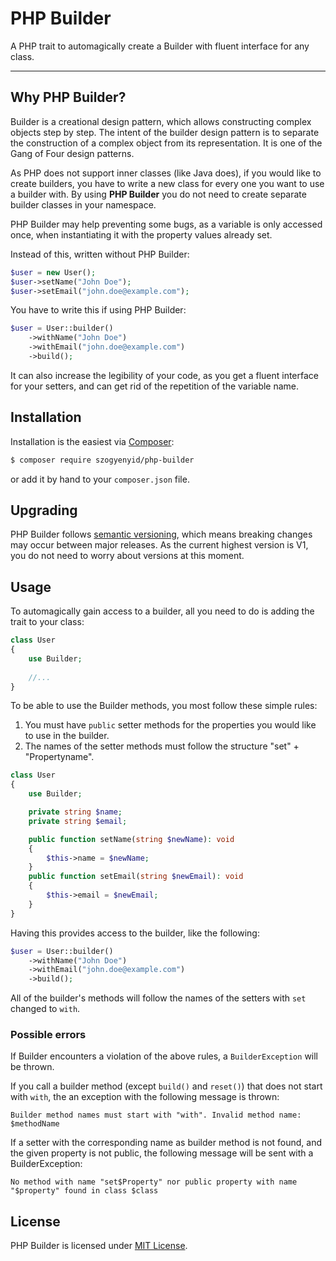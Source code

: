 # PHP Builder
A PHP trait to automagically create a Builder with fluent interface for any class.

------

## Why PHP Builder?

Builder is a creational design pattern, which allows constructing complex objects step by step. The intent of the builder design pattern is to separate the construction of a complex object from its representation. It is one of the Gang of Four design patterns.

As PHP does not support inner classes (like Java does), if you would like to create builders, you have to write a new class for every one you want to use a builder with. By using **PHP Builder** you do not need to create separate builder classes in your namespace.

PHP Builder may help preventing some bugs, as a variable is only accessed once, when instantiating it with the property values already set.

Instead of this, written without PHP Builder:

```php
$user = new User();
$user->setName("John Doe");
$user->setEmail("john.doe@example.com");
```

You have to write this if using PHP Builder:

```php
$user = User::builder()
    ->withName("John Doe")
    ->withEmail("john.doe@example.com")
    ->build();
```

It can also increase the legibility of your code, as you get a fluent interface for your setters, and can get rid of the repetition of the variable name.

## Installation

Installation is the easiest via [Composer](https://getcomposer.org/):

```bash
$ composer require szogyenyid/php-builder
```

or add it by hand to your `composer.json` file.

## Upgrading

PHP Builder follows [semantic versioning](https://semver.org/), which means breaking changes may occur between major releases. As the current highest version is V1, you do not need to worry about versions at this moment.


## Usage

To automagically gain access to a builder, all you need to do is adding the trait to your class:

```php
class User
{
    use Builder;
    
    //...
}
```

To be able to use the Builder methods, you most follow these simple rules:

1. You must have `public` setter methods for the properties you would like to use in the builder.
2. The names of the setter methods must follow the structure "set" + "Propertyname".

```php
class User
{
    use Builder;

    private string $name;
    private string $email;

    public function setName(string $newName): void
    {
        $this->name = $newName;
    }
    public function setEmail(string $newEmail): void
    {
        $this->email = $newEmail;
    }
}
```

Having this provides access to the builder, like the following:

```php
$user = User::builder()
    ->withName("John Doe")
    ->withEmail("john.doe@example.com")
    ->build();
```

All of the builder's methods will follow the names of the setters with `set` changed to `with`.

### Possible errors

If Builder encounters a violation of the above rules, a `BuilderException` will be thrown.

If you call a builder method (except `build()` and `reset()`) that does not start with `with`, the an exception with the following message is thrown:

```
Builder method names must start with "with". Invalid method name: $methodName
```

If a setter with the corresponding name as builder method is not found, and the given property is not public, the following message will be sent with a BuilderException:

```
No method with name "set$Property" nor public property with name "$property" found in class $class
```

## License

PHP Builder is licensed under [MIT License](LICENSE).
